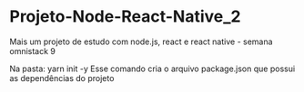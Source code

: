 # Projeto-Node-React-Native_2
Mais um projeto de estudo com node.js, react e react native - semana omnistack 9


Na pasta: yarn init -y 
    Esse comando cria o arquivo package.json que possui as dependências do projeto
